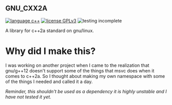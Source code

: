 ## GNU_CXX2A
[![language c++](https://img.shields.io/badge/language-c++-purple?style=flat-square)](https://en.wikipedia.org/wiki/C++) [![license GPLv3](https://img.shields.io/badge/license-GPLv3-orange?style=flat-square)](https://www.gnu.org/licenses/gpl-3.0.en.html) ![testing incomplete](https://img.shields.io/badge/test-incomplete-red?style=flat-square)
 
 A library for c++2a standard on gnu/linux.

# Why did I make this?

 I was working on another project when I came to the realization that gnu/g++12 doesn't support some of the things that msvc does when it comes to c++2a.
 So I thought about making my own namespace with some of the things I needed and called it a day.

 *Reminder, this shouldn't be used as a dependency it is highly unstable and I have not tested it yet.*
